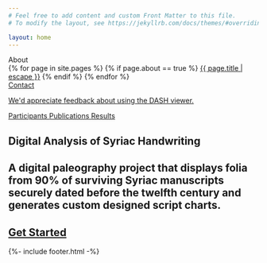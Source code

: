 ```yaml
---
# Feel free to add content and custom Front Matter to this file.
# To modify the layout, see https://jekyllrb.com/docs/themes/#overriding-theme-defaults

layout: home
---
```


<section class="hero is-fullheight has-bg-img">
    <div class="hero-head">
        <nav class="navbar">
            <div class="navbar-brand">
                <span class="navbar-burger burger" data-target="navbarMenuHero">
                    <span></span>
                    <span></span>
                    <span></span>
                </span>
            </div>
            <div id="navbarMenuHero" class="navbar-menu">
                <div class="navbar-end">
                    <div class="navbar-item has-dropdown is-hoverable">
                        <a class="navbar-link">
                            About
                        </a>
                        <div class="navbar-dropdown">
                            {% for page in site.pages %}
                            {% if page.about == true %}
                                <a class="navbar-item" href="{{ page.url | relative_url }}">{{ page.title | escape }}</a>
                            {% endif %}
                            {% endfor %}
                        </div>
                    </div>
                    <div class="navbar-item has-callout has-dropdown is-active">
                        <a class="navbar-item" href="./contact/">
                            Contact
                        </a>
                        <div id="contact-message" class="navbar-dropdown">
                            <a class="navbar-item" href="./contact/">
                              <i class="fa fa-arrow-up" aria-hidden="true"></i>
                              <p>We'd appreciate feedback about using the DASH viewer.</p>
                            </a>
                        </div>
                    </div>
                    <a class="navbar-item" href="./participants">
                        Participants
                    </a>
                    <a class="navbar-item" href="./publications">
                        Publications
                    </a>
                    <a class="navbar-item" href="./results">
                        Results
                    </a>
                </div>
            </div>
        </nav>
    </div>
    <div class="hero-body">
        <div class="container has-text-centered">
            <h1 class="title">Digital Analysis of Syriac Handwriting</h1>
            <h2 class="subtitle">A digital paleography project that displays folia from 90% of surviving Syriac manuscripts securely dated before the twelfth century and generates custom designed script charts.</h2>
            <a id="start-button" class="button is-primary" href="./viewer/"><h2 class="subtitle">Get Started</h2></a>
        </div>
    </div>
    <div class="hero-foot">
          {%- include footer.html -%}
    </div>
</section>
